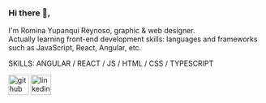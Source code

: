 ### Hi there 👋,

I'm Romina Yupanqui Reynoso, graphic & web designer. <br>
Actually learning front-end development skills: languages and frameworks such as JavaScript, React, Angular, etc.

SKILLS: ANGULAR / REACT / JS / HTML / CSS / TYPESCRIPT


[<img src='https://cdn.jsdelivr.net/npm/simple-icons@3.0.1/icons/github.svg' alt='github' height='40'>](https://github.com/Rachlys)  [<img src='https://cdn.jsdelivr.net/npm/simple-icons@3.0.1/icons/linkedin.svg' alt='linkedin' height='40'>](https://www.linkedin.com/in/romina-yupanqui-reynoso-1b775b208/)  

